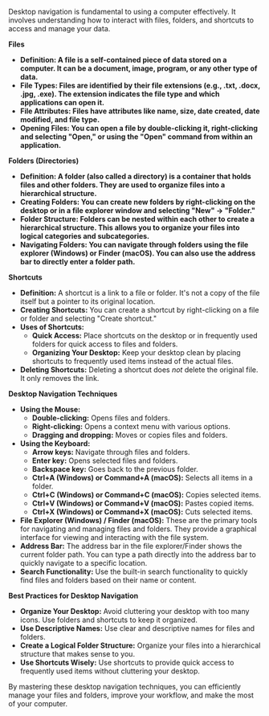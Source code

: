 
Desktop navigation is fundamental to using a computer effectively. It involves understanding how to interact with files, folders, and shortcuts to access and manage your data.

**Files**

- **Definition: A file is a self-contained piece of data stored on a computer. It can be a document, image, program, or any other type of data.**
- **File Types: Files are identified by their file extensions (e.g., .txt, .docx, .jpg, .exe). The extension indicates the file type and which applications can open it.**
- **File Attributes: Files have attributes like name, size, date created, date modified, and file type.**
- **Opening Files: You can open a file by double-clicking it, right-clicking and selecting "Open," or using the "Open" command from within an application.**

**Folders (Directories)**

- **Definition: A folder (also called a directory) is a container that holds files and other folders. They are used to organize files into a hierarchical structure.**
- **Creating Folders: You can create new folders by right-clicking on the desktop or in a file explorer window and selecting "New" -> "Folder."**
- **Folder Structure: Folders can be nested within each other to create a hierarchical structure. This allows you to organize your files into logical categories and subcategories.**
- **Navigating Folders: You can navigate through folders using the file explorer (Windows) or Finder (macOS). You can also use the address bar to directly enter a folder path.**

**Shortcuts**

- **Definition:** A shortcut is a link to a file or folder. It's not a copy of the file itself but a pointer to its original location.
- **Creating Shortcuts:** You can create a shortcut by right-clicking on a file or folder and selecting "Create shortcut."
- **Uses of Shortcuts:**
    - **Quick Access:** Place shortcuts on the desktop or in frequently used folders for quick access to files and folders.
    - **Organizing Your Desktop:** Keep your desktop clean by placing shortcuts to frequently used items instead of the actual files.
- **Deleting Shortcuts:** Deleting a shortcut does _not_ delete the original file. It only removes the link.

**Desktop Navigation Techniques**

- **Using the Mouse:**
    - **Double-clicking:** Opens files and folders.
    - **Right-clicking:** Opens a context menu with various options.
    - **Dragging and dropping:** Moves or copies files and folders.
- **Using the Keyboard:**
    - **Arrow keys:** Navigate through files and folders.
    - **Enter key:** Opens selected files and folders.
    - **Backspace key:** Goes back to the previous folder.
    - **Ctrl+A (Windows) or Command+A (macOS):** Selects all items in a folder.
    - **Ctrl+C (Windows) or Command+C (macOS):** Copies selected items.
    - **Ctrl+V (Windows) or Command+V (macOS):** Pastes copied items.
    - **Ctrl+X (Windows) or Command+X (macOS):** Cuts selected items.
- **File Explorer (Windows) / Finder (macOS):** These are the primary tools for navigating and managing files and folders. They provide a graphical interface for viewing and interacting with the file system.
- **Address Bar:** The address bar in the file explorer/Finder shows the current folder path. You can type a path directly into the address bar to quickly navigate to a specific location.
- **Search Functionality:** Use the built-in search functionality to quickly find files and folders based on their name or content.

**Best Practices for Desktop Navigation**

- **Organize Your Desktop:** Avoid cluttering your desktop with too many icons. Use folders and shortcuts to keep it organized.
- **Use Descriptive Names:** Use clear and descriptive names for files and folders.
- **Create a Logical Folder Structure:** Organize your files into a hierarchical structure that makes sense to you.
- **Use Shortcuts Wisely:** Use shortcuts to provide quick access to frequently used items without cluttering your desktop.

By mastering these desktop navigation techniques, you can efficiently manage your files and folders, improve your workflow, and make the most of your computer.